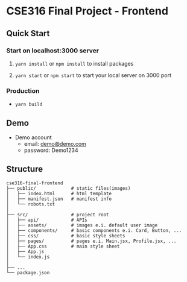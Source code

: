 # CSE316 Final Project - Frontend

## Quick Start

### Start on localhost:3000 server

1. `yarn install` or `npm install` to install packages

2. `yarn start` or `npm start` to start your local server on 3000 port

### Production

-   `yarn build`

## Demo

-   Demo account
    -   email: demo@demo.com
    -   password: Demo1234

## Structure

```
cse316-final-frontend
├── public/             # static files(images)
│   ├── index.html      # html template
│   ├── manifest.json   # manifest info
│   └── robots.txt
│
├── src/                # project root
│   ├── api/            # APIs
│   ├── assets/         # images e.i. default user image
│   ├── components/     # basic components e.i. Card, Button, ...
│   ├── css/            # basic style sheets
│   ├── pages/          # pages e.i. Main.jsx, Profile.jsx, ...
│   ├── App.css         # main style sheet
│   ├── App.js
│   └── index.js
│
├── ...
└── package.json
```
